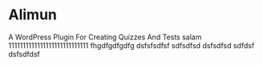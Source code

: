 # Alimun
A WordPress Plugin For Creating Quizzes And Tests
salam
1111111111111111111111111111
fhgdfgdfgdfg
dsfsfsdfsf
sdfsdfsd
dsfsdfsd
sdfdsf
dsfsdfdsf
